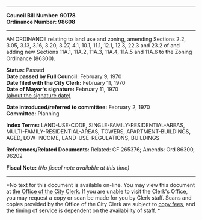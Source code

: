 * * * * *  
  
**Council Bill Number: [](#h0)[](#h2)90178**   
**Ordinance Number: 98608**  
  
* * * * *  
  
AN ORDINANCE relating to land use and zoning, amending Sections 2.2, 3.05, 3.13, 3.16, 3.20, 3.27, 4.1, 10.1, 11.1, 12.1, 12.3, 22.3 and 23.2 of and adding new Sections 11A.1, 11A.2, 11A.3, 11A.4, 11A.5 and 11A.6 to the Zoning Ordinance (86300).  
  
**Status:** Passed   
**Date passed by Full Council:** February 9, 1970   
**Date filed with the City Clerk:** February 11, 1970   
**Date of Mayor's signature:** February 11, 1970   
[(about the signature date)](/~public/approvaldate.htm)   
  
  
**Date introduced/referred to committee:** February 2, 1970   
**Committee:** Planning   
  
**Index Terms:** LAND-USE-CODE, SINGLE-FAMILY-RESIDENTIAL-AREAS, MULTI-FAMILY-RESIDENTIAL-AREAS, TOWERS, APARTMENT-BUILDINGS, AGED, LOW-INCOME, LAND-USE-REGULATIONS, BUILDINGS  
  
**References/Related Documents:** Related: CF 265376; Amends: Ord 86300, 96202  
  
**Fiscal Note:** *(No fiscal note available at this time)*  
  
* * * * *  
  
*No text for this document is available on-line. You may view this document at [the Office of the City Clerk](http://www.seattle.gov/leg/clerk/contactUs.htm). If you are unable to visit the Clerk's Office, you may request a copy or scan be made for you by Clerk staff. Scans and copies provided by the Office of the City Clerk are subject to [copy fees](http://clerk.seattle.gov/~public/clerkfees.htm), and the timing of service is dependent on the availability of staff. *  
  
  
